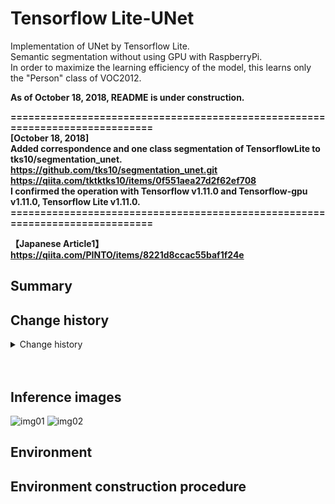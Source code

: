 # Tensorflow Lite-UNet
Implementation of UNet by Tensorflow Lite.  
Semantic segmentation without using GPU with RaspberryPi.  
In order to maximize the learning efficiency of the model, this learns only the "Person" class of VOC2012.  
  
**As of October 18, 2018, README is under construction.**  
  
**=============================================================================  
[October 18, 2018]  
Added correspondence and one class segmentation of TensorflowLite to tks10/segmentation_unet.  
https://github.com/tks10/segmentation_unet.git  
https://qiita.com/tktktks10/items/0f551aea27d2f62ef708  
I confirmed the operation with Tensorflow v1.11.0 and Tensorflow-gpu v1.11.0, Tensorflow Lite v1.11.0.   =============================================================================**  

**【Japanese Article1】 https://qiita.com/PINTO/items/8221d8ccac55baf1f24e**  

## Summary

## Change history
<details><summary>Change history</summary><div>
  
[Oct 19, 2018]　Initial release.<br>

</div></details><br><br>

## Inference images
![img01](https://github.com/PINTO0309/TensorflowLite-UNet/raw/master/media/01.jpeg) ![img02](https://github.com/PINTO0309/TensorflowLite-UNet/raw/master/media/02.jpeg)
## Environment

## Environment construction procedure
